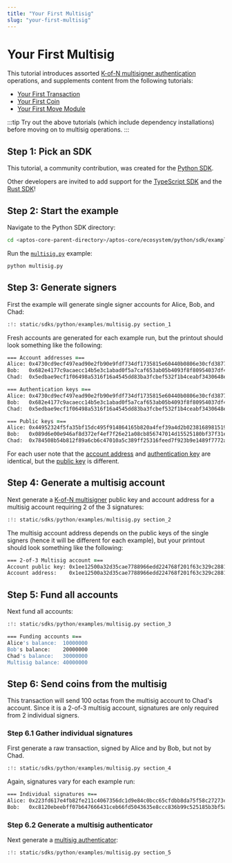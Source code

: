 ```yaml
---
title: "Your First Multisig"
slug: "your-first-multisig"
---
```


# Your First Multisig

This tutorial introduces assorted [K-of-N multisigner authentication](../concepts/accounts#multisigner-authentication) operations, and supplements content from the following tutorials:

* [Your First Transaction](your-first-transaction)
* [Your First Coin](your-first-coin)
* [Your First Move Module](first-move-module)

:::tip
Try out the above tutorials (which include dependency installations) before moving on to multisig operations.
:::

## Step 1: Pick an SDK

This tutorial, a community contribution, was created for the [Python SDK](../sdks/python-sdk).

Other developers are invited to add support for the [TypeScript SDK](../sdks/ts-sdk/index) and the [Rust SDK](../sdks/rust-sdk)!

## Step 2: Start the example

Navigate to the Python SDK directory:

```zsh
cd <aptos-core-parent-directory>/aptos-core/ecosystem/python/sdk/examples
```

Run the [`multisig.py`](../../../ecosystem/python/sdk/examples/multisig.py) example:

```zsh
python multisig.py
```

## Step 3: Generate signers

First the example will generate single signer accounts for Alice, Bob, and Chad:

```python
:!: static/sdks/python/examples/multisig.py section_1
```

Fresh accounts are generated for each example run, but the printout should look something like the following:

```zsh
=== Account addresses ===
Alice: 0x4730cd9ecf497ead90e2fb90e9fdf734df1735815e60440b0806e30cfd3877aa
Bob:   0x682e4177c9acaecc14b5e3c1abad0f5a7caf653ab05b4093f8f80954037df446
Chad:  0x5edbae9ecf1f06498a5316f16a4545dd83ba3fcbef532f1b4ceabf3430648e76

=== Authentication keys ===
Alice: 0x4730cd9ecf497ead90e2fb90e9fdf734df1735815e60440b0806e30cfd3877aa
Bob:   0x682e4177c9acaecc14b5e3c1abad0f5a7caf653ab05b4093f8f80954037df446
Chad:  0x5edbae9ecf1f06498a5316f16a4545dd83ba3fcbef532f1b4ceabf3430648e76

=== Public keys ===
Alice: 0x44952324f5fa35bf15dc495f914864165b820a4fef39a4d2b0238168981519fe
Bob:   0x089d6e00e946af8d372ef4ef7f26e21a08cb856747014d15525180bf37f31ef5
Chad:  0x784508b54b812f89a6cb6c47010a5c389ff25316feed7f923b9e1489f7772acf
```

For each user note that the [account address](../concepts/accounts#account-address) and [authentication key](../concepts/accounts#single-signer-authentication) are identical, but the [public key](../concepts/accounts#creating-an-account) is different.

## Step 4: Generate a multisig account

Next generate a [K-of-N multisigner](../concepts/accounts#multisigner-authentication) public key and account address for a multisig account requiring 2 of the 3 signatures:

```python
:!: static/sdks/python/examples/multisig.py section_2
```

The multisig account address depends on the public keys of the single signers (hence it will be different for each example), but your printout should look something like the following:

```zsh
=== 2-of-3 Multisig account ===
Account public key: 0x1ee12500a32d35cae7788966edd224768f201f63c329c2881ceed089c113bbc4
Account address:    0x1ee12500a32d35cae7788966edd224768f201f63c329c2881ceed089c113bbc4
```

## Step 5: Fund all accounts

Next fund all accounts:

```python
:!: static/sdks/python/examples/multisig.py section_3
```

```zsh
=== Funding accounts ===
Alice's balance:  10000000
Bob's balance:    20000000
Chad's balance:   30000000
Multisig balance: 40000000
```

## Step 6: Send coins from the multisig

This transaction will send 100 octas from the multisig account to Chad's account.
Since it is a 2-of-3 multisig account, signatures are only required from 2 individual signers.

### Step 6.1 Gather individual signatures

First generate a raw transaction, signed by Alice and by Bob, but not by Chad.

```python
:!: static/sdks/python/examples/multisig.py section_4
```

Again, signatures vary for each example run:

```zsh
=== Individual signatures ===
Alice: 0x223fd617e4fb82fe211c4067356dc1d9e84c0bcc65cfdbb8da75f58c27273c55e3ed28704cb2bf8cd053ec24ac62ebc0467d3d630622f745618ad9e626c43004
Bob:   0xc8120ebeebff07b647666431ceb66fd5043635e8ccc836b99c525185b3bf5a8293de63068a06c78ce5082e5b1d4894ed0b80f34800cc3272c990d775d641740e
```

### Step 6.2 Generate a multisig authenticator

Next generate a [multisig authenticator](../guides/creating-a-signed-transaction#multisignature-transactions):


```python
:!: static/sdks/python/examples/multisig.py section_5
```
